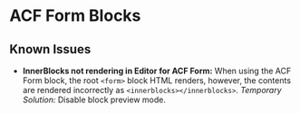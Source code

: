 # ACF Form Blocks

## Known Issues

* **InnerBlocks not rendering in Editor for ACF Form:** When using the ACF Form block, the root `<form>` block HTML renders, however, the contents are rendered incorrectly as `<innerblocks></innerblocks>`. _Temporary Solution:_ Disable block preview mode.
